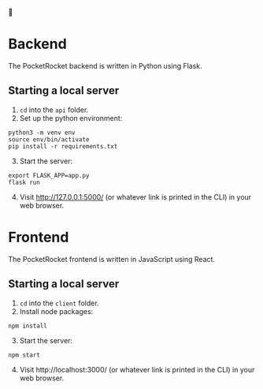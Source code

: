 🚀

# Backend

The PocketRocket backend is written in Python using Flask.

## Starting a local server

1. `cd` into the `api` folder.
2. Set up the python environment:
```
python3 -m venv env
source env/bin/activate
pip install -r requirements.txt
```
3. Start the server:
```
export FLASK_APP=app.py
flask run
```
4. Visit http://127.0.0.1:5000/ (or whatever link is printed in the CLI) in your web browser.

# Frontend

The PocketRocket frontend is written in JavaScript using React.

## Starting a local server

1. `cd` into the `client` folder.
2. Install node packages:
```
npm install
```
3. Start the server:
```
npm start
```
4. Visit http://localhost:3000/ (or whatever link is printed in the CLI) in your web browser.
